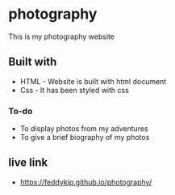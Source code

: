 # photography
This is my photography website

## Built with
* HTML - Website is built with html document
* Css - It has been styled with css

### To-do
* To display photos from my adventures
* To give a brief biography of my photos
## live link
* https://feddykip.github.io/photography/
